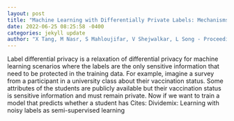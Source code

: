 ```yaml
--- 
layout: post 
title: "Machine Learning with Differentially Private Labels: Mechanisms and Frameworks" 
date: 2022-06-25 08:25:58 -0400 
categories: jekyll update 
author: "X Tang, M Nasr, S Mahloujifar, V Shejwalkar, L Song - Proceedings on Privacy " 
--- 
```

Label differential privacy is a relaxation of differential privacy for machine learning scenarios where the labels are the only sensitive information that need to be protected in the training data. For example, imagine a survey from a participant in a university class about their vaccination status. Some attributes of the students are publicly available but their vaccination status is sensitive information and must remain private. Now if we want to train a model that predicts whether a student has Cites: Dividemix: Learning with noisy labels as semi-supervised learning